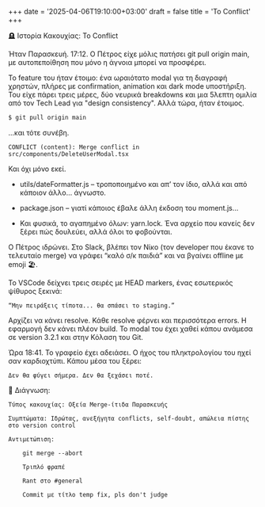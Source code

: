 +++
date = '2025-04-06T19:10:00+03:00'
draft = false
title = 'Το Conflict'
+++

🪦 Ιστορία Κακουχίας: Το Conflict

Ήταν Παρασκευή. 17:12. Ο Πέτρος είχε μόλις πατήσει git pull origin main, με αυτοπεποίθηση που μόνο η άγνοια μπορεί να προσφέρει.

Το feature του ήταν έτοιμο: ένα ωραιότατο modal για τη διαγραφή χρηστών, πλήρες με confirmation, animation και dark mode υποστήριξη. Του είχε πάρει τρεις μέρες, δύο νευρικά breakdowns και μια 5λεπτη ομιλία από τον Tech Lead για "design consistency". Αλλά τώρα, ήταν έτοιμος.
```bash
$ git pull origin main
```
…και τότε συνέβη.
```
CONFLICT (content): Merge conflict in src/components/DeleteUserModal.tsx
```
Και όχι μόνο εκεί.

 - utils/dateFormatter.js – τροποποιημένο και απ’ τον ίδιο, αλλά και από κάποιον άλλο… άγνωστο.

 - package.json – γιατί κάποιος έβαλε άλλη έκδοση του moment.js…

 - Και φυσικά, το αγαπημένο όλων: yarn.lock. Ένα αρχείο που κανείς δεν ξέρει πώς δουλεύει, αλλά όλοι το φοβούνται.

Ο Πέτρος ιδρώνει. Στο Slack, βλέπει τον Νίκο (τον developer που έκανε το τελευταίο merge) να γράφει “καλό σ/κ παιδιά” και να βγαίνει offline με emoji 🏖️.

Το VSCode δείχνει τρεις σειρές με HEAD markers, ένας εσωτερικός ψίθυρος ξεκινά:

    “Μην πειράξεις τίποτα... θα σπάσει το staging.”

Αρχίζει να κάνει resolve. Κάθε resolve φέρνει και περισσότερα errors. Η εφαρμογή δεν κάνει πλέον build. Το modal του έχει χαθεί κάπου ανάμεσα σε version 3.2.1 και στην Κόλαση του Git.

Ώρα 18:41. Το γραφείο έχει αδειάσει. Ο ήχος του πληκτρολογίου του ηχεί σαν καρδιοχτύπι. Κάπου μέσα του ξέρει:

    Δεν θα φύγει σήμερα. Δεν θα ξεχάσει ποτέ.

📌 Διάγνωση:

    Τύπος κακουχίας: Οξεία Merge-ίτιδα Παρασκευής

    Συμπτώματα: Ιδρώτας, ανεξήγητα conflicts, self-doubt, απώλεια πίστης στο version control

    Αντιμετώπιση:

        git merge --abort

        Τριπλό φραπέ

        Rant στο #general

        Commit με τίτλο temp fix, pls don't judge
